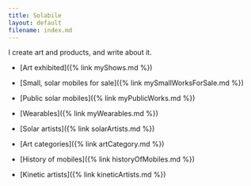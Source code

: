 ```yaml
---
title: Solabile
layout: default
filename: index.md
--- 
```


I create art and products, and write about it.

- [Art exhibited]({% link myShows.md %})
- [Small, solar mobiles for sale]({% link mySmallWorksForSale.md %})
- [Public solar mobiles]({% link myPublicWorks.md %})
- [Wearables]({% link myWearables.md %})


- [Solar artists]({% link solarArtists.md %})
- [Art categories]({% link artCategory.md %})
- [History of mobiles]({% link historyOfMobiles.md %})
- [Kinetic artists]({% link kineticArtists.md %})

<!---
- Light, power, and human perception
- Other artists in solar kinetic art
- A history of solar mobiles
- A history of my solar mobiles
- Making small electronics at home
- Principles of solar homes


**Bold** and _Italic_ and `Code` text

[Link](url) and ![Image](src)
```

For more details see [GitHub Flavored Markdown](https://guides.github.com/features/mastering-markdown/).

The name of this theme is saved in the Jekyll `_config.yml` configuration file.

-->
